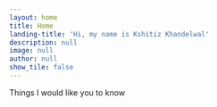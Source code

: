 ```yaml
---
layout: home
title: Home
landing-title: 'Hi, my name is Kshitiz Khandelwal'
description: null
image: null
author: null
show_tile: false
---
```


Things I would like you to know
